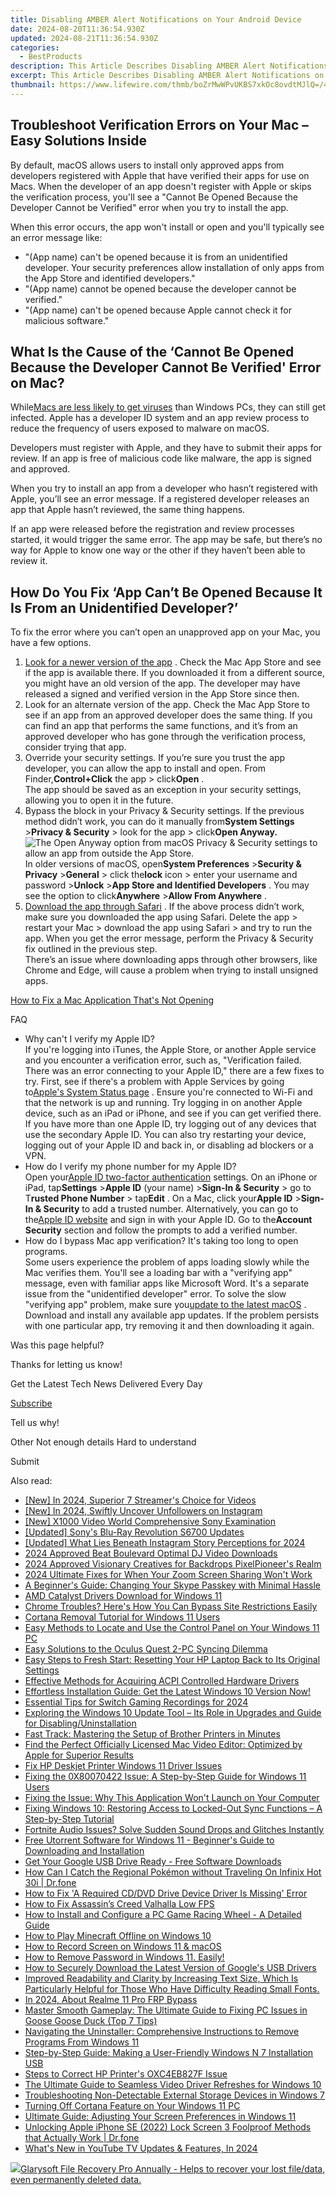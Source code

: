 ```yaml
---
title: Disabling AMBER Alert Notifications on Your Android Device
date: 2024-08-20T11:36:54.930Z
updated: 2024-08-21T11:36:54.930Z
categories:
  - BestProducts
description: This Article Describes Disabling AMBER Alert Notifications on Your Android Device
excerpt: This Article Describes Disabling AMBER Alert Notifications on Your Android Device
thumbnail: https://www.lifewire.com/thmb/boZrMwWPvUKBS7xkOc8ovdtMJlQ=/400x300/filters:no_upscale():max_bytes(150000):strip_icc():format(webp)/rohit-tandon-105772-unsplash-bd7fa79b9eec41f19b4e7a7099f3f741.jpg
---
```


## Troubleshoot Verification Errors on Your Mac – Easy Solutions Inside
 By default, macOS allows users to install only approved apps from developers registered with Apple that have verified their apps for use on Macs. When the developer of an app doesn't register with Apple or skips the verification process, you'll see a "Cannot Be Opened Because the Developer Cannot be Verified" error when you try to install the app.

 When this error occurs, the app won't install or open and you'll typically see an error message like:

* "(App name) can't be opened because it is from an unidentified developer. Your security preferences allow installation of only apps from the App Store and identified developers."
* "(App name) cannot be opened because the developer cannot be verified."
* "(App name) can't be opened because Apple cannot check it for malicious software."

## What Is the Cause of the ‘Cannot Be Opened Because the Developer Cannot Be Verified' Error on Mac?

 While[Macs are less likely to get viruses](https://www.lifewire.com/can-macs-get-viruses-4767114) than Windows PCs, they can still get infected. Apple has a developer ID system and an app review process to reduce the frequency of users exposed to malware on macOS.

 Developers must register with Apple, and they have to submit their apps for review. If an app is free of malicious code like malware, the app is signed and approved.

 When you try to install an app from a developer who hasn’t registered with Apple, you’ll see an error message. If a registered developer releases an app that Apple hasn’t reviewed, the same thing happens.

 If an app were released before the registration and review processes started, it would trigger the same error. The app may be safe, but there’s no way for Apple to know one way or the other if they haven’t been able to review it.

## How Do You Fix ‘App Can’t Be Opened Because It Is From an Unidentified Developer?’

 To fix the error where you can’t open an unapproved app on your Mac, you have a few options.

1. [Look for a newer version of the app](https://www.lifewire.com/using-mac-app-store-4171845) . Check the Mac App Store and see if the app is available there. If you downloaded it from a different source, you might have an old version of the app. The developer may have released a signed and verified version in the App Store since then.
2. Look for an alternate version of the app. Check the Mac App Store to see if an app from an approved developer does the same thing. If you can find an app that performs the same functions, and it’s from an approved developer who has gone through the verification process, consider trying that app.
3. Override your security settings. If you’re sure you trust the app developer, you can allow the app to install and open. From Finder,**Control+Click** the app > click**Open** .  
 The app should be saved as an exception in your security settings, allowing you to open it in the future.
4. Bypass the block in your Privacy & Security settings. If the previous method didn’t work, you can do it manually from**System Settings** \>**Privacy & Security** \> look for the app > click**Open Anyway.**  
![The Open Anyway option from macOS Privacy & Security settings to allow an app from outside the App Store.](https://www.lifewire.com/thmb/Q44hkOY6O8L2Ck_LybCHimjWrBg=/1500x0/filters:no_upscale():max_bytes(150000):strip_icc():format(webp)/001_fix-developer-cannot-be-verified-error-5183898-889a356e9c644d86962bc4ccc9ad1be9.jpg)  
 In older versions of macOS, open**System Preferences** \>**Security & Privacy** \>**General** \> click the**lock** icon > enter your username and password >**Unlock** \>**App Store and Identified Developers** . You may see the option to click**Anywhere** \>**Allow From Anywhere** .
5. [Download the app through Safari](https://www.lifewire.com/what-is-safari-4173608) . If the above process didn’t work, make sure you downloaded the app using Safari. Delete the app > restart your Mac > download the app using Safari > and try to run the app. When you get the error message, perform the Privacy & Security fix outlined in the previous step.  
 There’s an issue where downloading apps through other browsers, like Chrome and Edge, will cause a problem when trying to install unsigned apps.

[How to Fix a Mac Application That's Not Opening](https://www.lifewire.com/can-i-fix-application-thats-not-starting-2260192)

 FAQ

* Why can't I verify my Apple ID?  
 If you're logging into iTunes, the Apple Store, or another Apple service and you encounter a verification error, such as, "Verification failed. There was an error connecting to your Apple ID," there are a few fixes to try. First, see if there's a problem with Apple Services by going to[Apple's System Status page](https://www.apple.com/support/systemstatus/) . Ensure you're connected to Wi-Fi and that the network is up and running. Try logging in on another Apple device, such as an iPad or iPhone, and see if you can get verified there. If you have more than one Apple ID, try logging out of any devices that use the secondary Apple ID. You can also try restarting your device, logging out of your Apple ID and back in, or disabling ad blockers or a VPN.
* How do I verify my phone number for my Apple ID?  
 Open your[Apple ID two-factor authentication](https://www.lifewire.com/set-up-two-factor-authentication-on-iphone-4799065) settings. On an iPhone or iPad, tap**Settings** \>**Apple ID** (your name) >**Sign-In & Security** \> go to T**rusted Phone Number** \> tap**Edit** . On a Mac, click your**Apple ID** \>**Sign-In & Security** to add a trusted number. Alternatively, you can go to the[Apple ID website](https://appleid.apple.com/) and sign in with your Apple ID. Go to the**Account Security** section and follow the prompts to add a verified number.
* How do I bypass Mac app verification? It's taking too long to open programs.  
 Some users experience the problem of apps loading slowly while the Mac verifies them. You'll see a loading bar with a "verifying app" message, even with familiar apps like Microsoft Word. It's a separate issue from the "unidentified developer" error. To solve the slow "verifying app" problem, make sure you[update to the latest macOS](https://www.lifewire.com/how-to-update-a-mac-5119468) . Download and install any available app updates. If the problem persists with one particular app, try removing it and then downloading it again.

Was this page helpful?

Thanks for letting us know!

 Get the Latest Tech News Delivered Every Day

[Subscribe](https://www.lifewire.com/#)

Tell us why!

 Other  Not enough details  Hard to understand

 Submit

<ins class="adsbygoogle"
     style="display:block"
     data-ad-format="autorelaxed"
     data-ad-client="ca-pub-7571918770474297"
     data-ad-slot="1223367746"></ins>



<ins class="adsbygoogle"
     style="display:block"
     data-ad-client="ca-pub-7571918770474297"
     data-ad-slot="8358498916"
     data-ad-format="auto"
     data-full-width-responsive="true"></ins>

<span class="atpl-alsoreadstyle">Also read:</span>
<div><ul>
<li><a href="https://facebook-video-content.techidaily.com/new-in-2024-superior-7-streamers-choice-for-videos/"><u>[New] In 2024, Superior 7 Streamer's Choice for Videos</u></a></li>
<li><a href="https://instagram-clips.techidaily.com/new-in-2024-swiftly-uncover-unfollowers-on-instagram/"><u>[New] In 2024, Swiftly Uncover Unfollowers on Instagram</u></a></li>
<li><a href="https://fox-boxes.techidaily.com/new-x1000-video-world-comprehensive-sony-examination/"><u>[New] X1000 Video World  Comprehensive Sony Examination</u></a></li>
<li><a href="https://vp-tips.techidaily.com/updated-sonys-blu-ray-revolution-s6700-updates/"><u>[Updated] Sony's Blu-Ray Revolution  S6700 Updates</u></a></li>
<li><a href="https://instagram-video-files.techidaily.com/updated-what-lies-beneath-instagram-story-perceptions-for-2024/"><u>[Updated] What Lies Beneath  Instagram Story Perceptions for 2024</u></a></li>
<li><a href="https://youtube-clips.techidaily.com/2024-approved-beat-boulevard-optimal-dj-video-downloads/"><u>2024 Approved  Beat Boulevard  Optimal DJ Video Downloads</u></a></li>
<li><a href="https://article-knowledge.techidaily.com/2024-approved-visionary-creatives-for-backdrops-pixelpioneers-realm/"><u>2024 Approved  Visionary Creatives for Backdrops  PixelPioneer's Realm</u></a></li>
<li><a href="https://tech-recovery.techidaily.com/2024-ultimate-fixes-for-when-your-zoom-screen-sharing-wont-work/"><u>2024 Ultimate Fixes for When Your Zoom Screen Sharing Won't Work</u></a></li>
<li><a href="https://tech-recovery.techidaily.com/a-beginners-guide-changing-your-skype-passkey-with-minimal-hassle/"><u>A Beginner's Guide: Changing Your Skype Passkey with Minimal Hassle</u></a></li>
<li><a href="https://tech-recovery.techidaily.com/amd-catalyst-drivers-download-for-windows-11/"><u>AMD Catalyst Drivers Download for Windows 11</u></a></li>
<li><a href="https://tech-recovery.techidaily.com/chrome-troubles-heres-how-you-can-bypass-site-restrictions-easily/"><u>Chrome Troubles? Here's How You Can Bypass Site Restrictions Easily</u></a></li>
<li><a href="https://tech-recovery.techidaily.com/cortana-removal-tutorial-for-windows-11-users/"><u>Cortana Removal Tutorial for Windows 11 Users</u></a></li>
<li><a href="https://tech-recovery.techidaily.com/easy-methods-to-locate-and-use-the-control-panel-on-your-windows-11-pc/"><u>Easy Methods to Locate and Use the Control Panel on Your Windows 11 PC</u></a></li>
<li><a href="https://tech-recovery.techidaily.com/easy-solutions-to-the-oculus-quest-2-pc-syncing-dilemma/"><u>Easy Solutions to the Oculus Quest 2-PC Syncing Dilemma</u></a></li>
<li><a href="https://tech-recovery.techidaily.com/easy-steps-to-fresh-start-resetting-your-hp-laptop-back-to-its-original-settings/"><u>Easy Steps to Fresh Start: Resetting Your HP Laptop Back to Its Original Settings</u></a></li>
<li><a href="https://tech-recovery.techidaily.com/effective-methods-for-acquiring-acpi-controlled-hardware-drivers/"><u>Effective Methods for Acquiring ACPI Controlled Hardware Drivers</u></a></li>
<li><a href="https://tech-recovery.techidaily.com/1723808281806-effortless-installation-guide-get-the-latest-windows-10-version-now/"><u>Effortless Installation Guide: Get the Latest Windows 10 Version Now!</u></a></li>
<li><a href="https://remote-screen-capture.techidaily.com/essential-tips-for-switch-gaming-recordings-for-2024/"><u>Essential Tips for Switch Gaming Recordings for 2024</u></a></li>
<li><a href="https://tech-recovery.techidaily.com/exploring-the-windows-10-update-tool-its-role-in-upgrades-and-guide-for-disablinguninstallation/"><u>Exploring the Windows 10 Update Tool – Its Role in Upgrades and Guide for Disabling/Uninstallation</u></a></li>
<li><a href="https://tech-recovery.techidaily.com/fast-track-mastering-the-setup-of-brother-printers-in-minutes/"><u>Fast Track: Mastering the Setup of Brother Printers in Minutes</u></a></li>
<li><a href="https://tech-recovery.techidaily.com/find-the-perfect-officially-licensed-mac-video-editor-optimized-by-apple-for-superior-results/"><u>Find the Perfect Officially Licensed Mac Video Editor: Optimized by Apple for Superior Results</u></a></li>
<li><a href="https://tech-recovery.techidaily.com/fix-hp-deskjet-printer-windows-11-driver-issues/"><u>Fix HP Deskjet Printer Windows 11 Driver Issues</u></a></li>
<li><a href="https://tech-recovery.techidaily.com/fixing-the-0x80070422-issue-a-step-by-step-guide-for-windows-11-users/"><u>Fixing the 0X80070422 Issue: A Step-by-Step Guide for Windows 11 Users</u></a></li>
<li><a href="https://tech-recovery.techidaily.com/fixing-the-issue-why-this-application-wont-launch-on-your-computer/"><u>Fixing the Issue: Why This Application Won't Launch on Your Computer</u></a></li>
<li><a href="https://tech-recovery.techidaily.com/fixing-windows-10-restoring-access-to-locked-out-sync-functions-a-step-by-step-tutorial/"><u>Fixing Windows 10: Restoring Access to Locked-Out Sync Functions – A Step-by-Step Tutorial</u></a></li>
<li><a href="https://tech-recovery.techidaily.com/fortnite-audio-issues-solve-sudden-sound-drops-and-glitches-instantly/"><u>Fortnite Audio Issues? Solve Sudden Sound Drops and Glitches Instantly</u></a></li>
<li><a href="https://tech-recovery.techidaily.com/free-utorrent-software-for-windows-11-beginners-guide-to-downloading-and-installation/"><u>Free Utorrent Software for Windows 11 - Beginner's Guide to Downloading and Installation</u></a></li>
<li><a href="https://tech-recovery.techidaily.com/get-your-google-usb-drive-ready-free-software-downloads/"><u>Get Your Google USB Drive Ready - Free Software Downloads</u></a></li>
<li><a href="https://android-pokemon-go.techidaily.com/how-can-i-catch-the-regional-pokemon-without-traveling-on-infinix-hot-30i-drfone-by-drfone-virtual-android/"><u>How Can I Catch the Regional Pokémon without Traveling On Infinix Hot 30i | Dr.fone</u></a></li>
<li><a href="https://tech-recovery.techidaily.com/1723807900441-how-to-fix-a-required-cddvd-drive-device-driver-is-missing-error/"><u>How to Fix 'A Required CD/DVD Drive Device Driver Is Missing' Error</u></a></li>
<li><a href="https://tech-recovery.techidaily.com/1723808320477-how-to-fix-assassins-creed-valhalla-low-fps/"><u>How to Fix Assassin’s Creed Valhalla Low FPS</u></a></li>
<li><a href="https://tech-recovery.techidaily.com/how-to-install-and-configure-a-pc-game-racing-wheel-a-detailed-guide/"><u>How to Install and Configure a PC Game Racing Wheel - A Detailed Guide</u></a></li>
<li><a href="https://tech-recovery.techidaily.com/how-to-play-minecraft-offline-on-windows-10/"><u>How to Play Minecraft Offline on Windows 10</u></a></li>
<li><a href="https://tech-recovery.techidaily.com/how-to-record-screen-on-windows-11-and-macos/"><u>How to Record Screen on Windows 11 & macOS</u></a></li>
<li><a href="https://tech-recovery.techidaily.com/1723808114042-how-to-remove-password-in-windows-11-easily/"><u>How to Remove Password in Windows 11. Easily!</u></a></li>
<li><a href="https://tech-recovery.techidaily.com/how-to-securely-download-the-latest-version-of-googles-usb-drivers/"><u>How to Securely Download the Latest Version of Google's USB Drivers</u></a></li>
<li><a href="https://tech-recovery.techidaily.com/1723808294755-improved-readability-and-clarity-by-increasing-text-size-which-is-particularly-helpful-for-those-who-have-difficulty-reading-small-fonts/"><u>Improved Readability and Clarity by Increasing Text Size, Which Is Particularly Helpful for Those Who Have Difficulty Reading Small Fonts.</u></a></li>
<li><a href="https://bypass-frp.techidaily.com/in-2024-about-realme-11-pro-frp-bypass-by-drfone-android/"><u>In 2024, About Realme 11 Pro FRP Bypass</u></a></li>
<li><a href="https://tech-recovery.techidaily.com/master-smooth-gameplay-the-ultimate-guide-to-fixing-pc-issues-in-goose-goose-duck-top-7-tips/"><u>Master Smooth Gameplay: The Ultimate Guide to Fixing PC Issues in Goose Goose Duck (Top 7 Tips)</u></a></li>
<li><a href="https://tech-recovery.techidaily.com/navigating-the-uninstaller-comprehensive-instructions-to-remove-programs-from-windows-11/"><u>Navigating the Uninstaller: Comprehensive Instructions to Remove Programs From Windows 11</u></a></li>
<li><a href="https://tech-recovery.techidaily.com/step-by-step-guide-making-a-user-friendly-windows-n-7-installation-usb/"><u>Step-by-Step Guide: Making a User-Friendly Windows N 7 Installation USB</u></a></li>
<li><a href="https://printer-issues.techidaily.com/steps-to-correct-hp-printers-oxc4eb827f-issue/"><u>Steps to Correct HP Printer's OXC4EB827F Issue</u></a></li>
<li><a href="https://tech-recovery.techidaily.com/the-ultimate-guide-to-seamless-video-driver-refreshes-for-windows-10/"><u>The Ultimate Guide to Seamless Video Driver Refreshes for Windows 10</u></a></li>
<li><a href="https://tech-recovery.techidaily.com/troubleshooting-non-detectable-external-storage-devices-in-windows-7/"><u>Troubleshooting Non-Detectable External Storage Devices in Windows 7</u></a></li>
<li><a href="https://tech-recovery.techidaily.com/turning-off-cortana-feature-on-your-windows-11-pc/"><u>Turning Off Cortana Feature on Your Windows 11 PC</u></a></li>
<li><a href="https://tech-recovery.techidaily.com/ultimate-guide-adjusting-your-screen-preferences-in-windows-11/"><u>Ultimate Guide: Adjusting Your Screen Preferences in Windows 11</u></a></li>
<li><a href="https://iphone-unlock.techidaily.com/unlocking-apple-iphone-se-2022-lock-screen-3-foolproof-methods-that-actually-work-drfone-by-drfone-ios/"><u>Unlocking Apple iPhone SE (2022) Lock Screen 3 Foolproof Methods that Actually Work | Dr.fone</u></a></li>
<li><a href="https://facebook-record-videos.techidaily.com/whats-new-in-youtube-tv-updates-and-features-in-2024/"><u>What's New in YouTube TV Updates & Features, In 2024</u></a></li>
</ul></div>

<!-- affiliate ads begin -->
<a href="https://order.glarysoft.com/order/checkout.php?PRODS=35504869&QTY=1&AFFILIATE=108875&CART=1"><img src="https://secure.avangate.com/images/merchant/6734fa703f6633ab896eecbdfad8953a/products/1_FR-200-1.png" border="0">Glarysoft File Recovery Pro Annually -  Helps to recover your lost file/data, even permanently deleted data. 
</a>
<!-- affiliate ads end -->